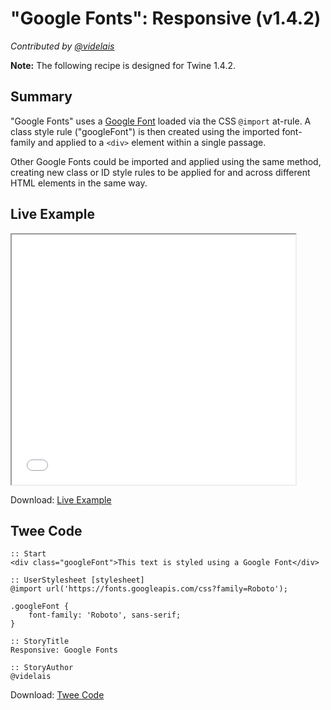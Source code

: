 # "Google Fonts": Responsive (v1.4.2)

*Contributed by <a href="https://github.com/videlais">@videlais</a>*

<div class="alert warning"><strong>Note:</strong> The following recipe is designed for Twine 1.4.2.</div>

## Summary

"Google Fonts" uses a [Google Font](https://fonts.google.com/) loaded via the CSS ```@import``` at-rule. A class style rule ("googleFont") is then created using the imported font-family and applied to a ```<div>``` element within a single passage. 

Other Google Fonts could be imported and applied using the same method, creating new class or ID style rules to be applied for and across different HTML elements in the same way.

## Live Example

<section>
<iframe src="responsive_googlefonts_example.html" height=400 width=90%></iframe>


Download: <a href="responsive_googlefonts_example.html" target="_blank">Live Example</a>
</section>

## Twee Code

```
:: Start
<div class="googleFont">This text is styled using a Google Font</div>

:: UserStylesheet [stylesheet]
@import url('https://fonts.googleapis.com/css?family=Roboto');

.googleFont {
	font-family: 'Roboto', sans-serif; 
}

:: StoryTitle
Responsive: Google Fonts

:: StoryAuthor
@videlais
```

Download: <a href="responsive_googlefonts_twee.txt" target="_blank">Twee Code</a>
